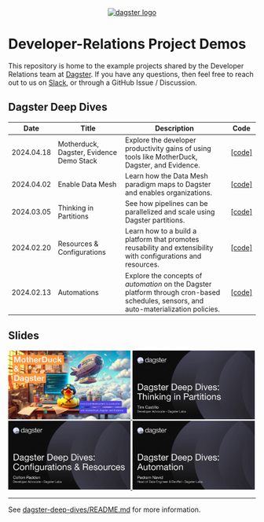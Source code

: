 <div align="center">
  <a target="_blank" href="https://dagster.io" style="background:none">
    <img alt="dagster logo" src="https://raw.githubusercontent.com/dagster-io/devrel-project-demos/master/.github/dagster-logo.png" width="auto" height="120px">
  </a>
</div>

# Developer-Relations Project Demos

This repository is home to the example projects shared by the Developer Relations team
at [Dagster](https://dagster.io). If you have any questions, then feel free to reach out
to us on [Slack](https://dagster.io/slack), or through a GitHub Issue / Discussion.

## Dagster Deep Dives

| Date       | Title                                    | Description                                                                                                                            | Code        |
|------------|------------------------------------------|----------------------------------------------------------------------------------------------------------------------------------------|-------------|
| 2024.04.18 | Motherduck, Dagster, Evidence Demo Stack | Explore the developer productivity gains of using tools like MotherDuck, Dagster, and Evidence.                                        | [[code]][5] |
| 2024.04.02 | Enable Data Mesh                         | Learn how the Data Mesh paradigm maps to Dagster and enables organizations.                                                            | [[code]][4] |
| 2024.03.05 | Thinking in Partitions                   | See how pipelines can be parallelized and scale using Dagster partitions.                                                              | [[code]][3] |
| 2024.02.20 | Resources & Configurations               | Learn how to a build a platform that promotes reusability and extensibility with configurations and resources.                         | [[code]][2] |
| 2024.02.13 | Automations                              | Explore the concepts of _automation_ on the Dagster platform through cron-based schedules, sensors, and auto-materialization policies. | [[code]][1] |

[1]: https://github.com/dagster-io/devrel-project-demos/tree/main/dagster-deep-dives/dagster_deep_dives/automation
[2]: https://github.com/dagster-io/devrel-project-demos/tree/main/dagster-deep-dives/dagster_deep_dives/resources_and_configurations
[3]: https://github.com/dagster-io/devrel-project-demos/tree/main/dagster-deep-dives/dagster_deep_dives/partitions
[4]: https://github.com/dagster-io/data-mesh-demo
[5]: https://github.com/dagster-io/devrel-project-demos/tree/main/motherduck-dagster-hybrid-compute

## Slides

<div>
   <a href="https://github.com/dagster-io/devrel-project-demos/blob/main/slides/motherduck-dagster-evidence-hybrid-compute.pdf">
       <img height="140" src="slides/motherduck-dagster-evidence-hybrid-compute.jpg" />
   </a>
   <a href="https://github.com/dagster-io/devrel-project-demos/blob/main/slides/03-deep-dive-partitions.pdf">
       <img height="140" src="slides/03-deep-dive-partitions.jpg" />
   </a>
   <a href="https://github.com/dagster-io/devrel-project-demos/blob/main/slides/02-deep-dive-resources.pdf">
       <img height="140" src="slides/02-deep-dive-resources.jpg" />
   </a>
   <a href="https://github.com/dagster-io/devrel-project-demos/blob/main/slides/01-deep-dive-wautomation.pdf">
       <img height="140" src="slides/01-deep-dive-automation.jpg" />
   </a>
</div>

---

See [dagster-deep-dives/README.md](./dagster-deep-dives/README.md) for more information.
